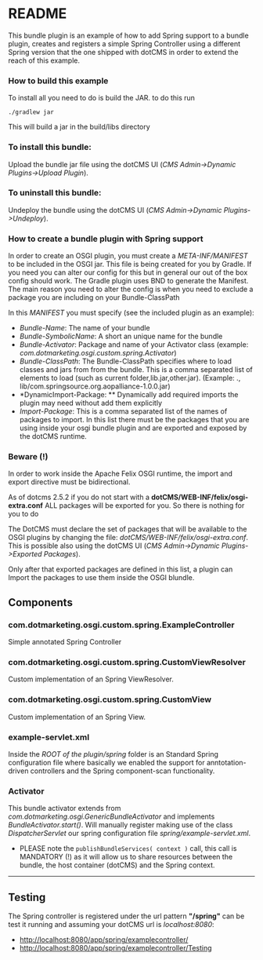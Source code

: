 # README

This bundle plugin is an example of how to add Spring support to a bundle plugin, creates and registers a simple Spring Controller using a different Spring version that the one shipped with dotCMS in order to extend the reach of this example.

### How to build this example

To install all you need to do is build the JAR. to do this run 
```
./gradlew jar
```
This will build a jar in the build/libs directory

### To install this bundle:

Upload the bundle jar file using the dotCMS UI (*CMS Admin->Dynamic Plugins->Upload Plugin*).
	
### To uninstall this bundle:

Undeploy the bundle using the dotCMS UI (*CMS Admin->Dynamic Plugins->Undeploy*).


### How to create a bundle plugin with Spring support

In order to create an OSGI plugin, you must create a *META-INF/MANIFEST* to be included in the OSGI jar.
This file is being created for you by Gradle. If you need you can alter our config for this but in general our out of the box config should work.
The Gradle plugin uses BND to generate the Manifest. The main reason you need to alter the config is when you need to exclude a package you are including on your Bundle-ClassPath

In this *MANIFEST* you must specify (see the included plugin as an example):

* *Bundle-Name*: The name of your bundle
* *Bundle-SymbolicName*: A short an unique name for the bundle
* *Bundle-Activator*: Package and name of your Activator class (example: *com.dotmarketing.osgi.custom.spring.Activator*)
* *Bundle-ClassPath*: The Bundle-ClassPath specifies where to load classes and jars from from the bundle.
This is a comma separated list of elements to load (such as current folder,lib.jar,other.jar). (Example: ., lib/com.springsource.org.aopalliance-1.0.0.jar)
* *DynamicImport-Package: **
Dynamically add required imports the plugin may need without add them explicitly
* *Import-Package*: This is a comma separated list of the names of packages to import. In this list there must be the packages that you are using inside your osgi bundle plugin and are exported and exposed by the dotCMS runtime.


### Beware (!)

In order to work inside the Apache Felix OSGI runtime, the import and export directive must be bidirectional.

As of dotcms 2.5.2 if you do not start with a **dotCMS/WEB-INF/felix/osgi-extra.conf** ALL packages will be exported for you. So there is nothing for you to do

The DotCMS must declare the set of packages that will be available to the OSGI plugins by changing the file: *dotCMS/WEB-INF/felix/osgi-extra.conf*.
This is possible also using the dotCMS UI (*CMS Admin->Dynamic Plugins->Exported Packages*).

Only after that exported packages are defined in this list, a plugin can Import the packages to use them inside the OSGI blundle.


## Components

### com.dotmarketing.osgi.custom.spring.ExampleController

Simple annotated Spring Controller

### com.dotmarketing.osgi.custom.spring.CustomViewResolver

Custom implementation of an Spring ViewResolver.

### com.dotmarketing.osgi.custom.spring.CustomView

Custom implementation of an Spring View.

### example-servlet.xml

Inside the *ROOT of the plugin/spring* folder is an Standard Spring configuration file where basically we enabled the support for anntotation-driven controllers and the Spring component-scan functionality.

### Activator

This bundle activator extends from *com.dotmarketing.osgi.GenericBundleActivator* and implements *BundleActivator.start()*.
Will manually register making use of the class *DispatcherServlet* our spring configuration file *spring/example-servlet.xml*.

* PLEASE note the `publishBundleServices( context )` call, this call is MANDATORY (!) as it will allow us to share resources between the bundle, the host container (dotCMS) and the Spring context.

________________________________________________________________________________________

## Testing

The Spring controller is registered under the url pattern **"/spring"** can be test it running and assuming your dotCMS url is *localhost:8080*:

* [http://localhost:8080/app/spring/examplecontroller/](http://localhost:8080/app/spring/examplecontroller/)
* [http://localhost:8080/app/spring/examplecontroller/Testing](http://localhost:8080/app/spring/examplecontroller/Testing)

